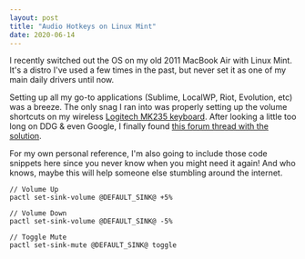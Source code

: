 ```yaml
---
layout: post
title: "Audio Hotkeys on Linux Mint"
date: 2020-06-14
---
```



I recently switched out the OS on my old 2011 MacBook Air with Linux Mint. It's a distro I've used a few times in the past, but never set it as one of my main daily drivers until now.

Setting up all my go-to applications (Sublime, LocalWP, Riot, Evolution, etc) was a breeze. The only snag I ran into was properly setting up the volume shortcuts on my wireless [Logitech MK235 keyboard](https://www.amazon.com/gp/product/B01AROOL12/ref=as_li_tl?ie=UTF8&camp=1789&creative=9325&creativeASIN=B01AROOL12&linkCode=as2&tag=uglyduck-20&linkId=5cfe5875a0f263b933692c381a6a88a9). After looking a little too long on DDG & even Google, I finally found [this forum thread with the solution](https://forums.linuxmint.com/viewtopic.php?t=253048).

For my own personal reference, I'm also going to include those code snippets here since you never know when you might need it again! And who knows, maybe this will help someone else stumbling around the internet.


    // Volume Up
    pactl set-sink-volume @DEFAULT_SINK@ +5%

    // Volume Down
    pactl set-sink-volume @DEFAULT_SINK@ -5%

    // Toggle Mute
    pactl set-sink-mute @DEFAULT_SINK@ toggle

